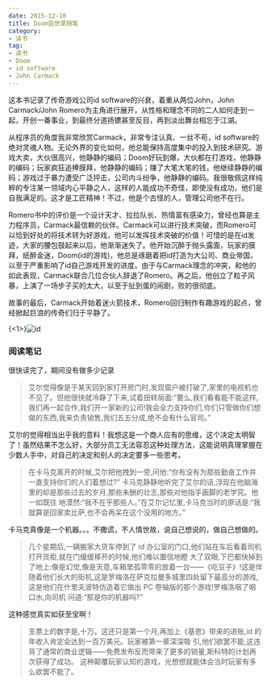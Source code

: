 ```yaml
---
date: 2015-12-10
title: Doom启世录随笔
category:
- 读书
tag:
- 读书
- Doom
- id software
- John Carmack
---
```

这本书记录了传奇游戏公司id software的兴衰，着重从两位John，John Carmack/John Romero为主角进行展开，从性格和理念不同的二人如何走到一起，开创一番事业，到最终分道扬镳甚至反目，再到淡出舞台相忘于江湖。

从程序员的角度我非常欣赏Carmack，非常专注认真、一丝不苟，id software的绝对灵魂人物。无论外界的变化如何，他总能保持高度集中的投入到技术研究。游戏大卖，大伙很高兴，他静静的编码；Doom好玩到爆，大伙都在打游戏，他静静的编码；玩家疯狂追捧膜拜，他静静的编码；赚了大笔大笔的钱，他继续静静的编码；游戏过于暴力遭受广泛抨击，公司内斗纷争，他静静的编码。我很敬佩这样纯粹的专注某一领域内心平静之人，这样的人能成功不奇怪，即使没有成功，他们是自我满足的。这才是工匠精神！不过，他是个古怪的人，管理公司他不在行。

Romero书中的评价是一个设计天才、拉拉队长、热情富有感染力，曾经也算是主力程序员，Carmack最信赖的伙伴。Carmack可以进行技术突破，而Romero可以恰到好处的将技术转为好游戏，他可以发挥技术突破的价值！可惜的是在id发迹，大家的腰包鼓起来以后，他渐渐迷失了。他开始沉醉于抛头露面，玩家的膜拜，纸醉金迷，Doom(id的游戏)，他总是琢磨着把id打造为大公司、商业帝国，以至于严重影响了id自己游戏开发的进度。由于与Carmack理念的冲突，和他的如此表现，Carmack联合几位合伙人辞退了Romero。再之后，他创立了粒子风暴，上演了一场步子买的太大，以至于扯到蛋的闹剧，败的很彻底。

故事的最后，Carmack开始着迷火箭技术，Romero回归制作有趣游戏的起点，曾经掀起巨浪的传奇们归于平静了。

{<1>}![id](http://7jppsr.com1.z0.glb.clouddn.com/img/id.jpg)

### 阅读笔记

很快读完了，期间没有做多少记录

> 艾尔觉得像是于某天回到家打开房门时,发现窗户被打破了,家里的电视机也不见了。但他很快就冷静了下来,试着扭转局面:“要么,我们看看能不能这样,我们再一起合作,我们开一家新的公司!我会全力支持你们,你们只管做你们想做的东西,我来负责销售,我们五五分成,绝不会有什么官司。”

艾尔的觉得相当出乎我的意料！我想这是一个商人应有的思维，这个决定太明智了！虽然结果不怎么好，大部分员工无法容忍这种处理方法，这能说明真理掌握在少数人手中，对自己的决定和别人的决定要多一些思考。

> 在卡马克离开的时候,艾尔把他拽到一旁,问他:“你有没有为那些勤奋工作并一直支持你们的人们着想过?”
> 卡马克静静地听完了艾尔的话,浮现在他脑海里的却是那些过去的岁月,那些未酬的壮志,那些对他指手画脚的老学究。他一如既往 地漠然:“我不在乎那些人。”在艾尔记忆里,卡马克当时的原话是:“我就算是回家卖比萨,也不会再呆在这个没用的地方。”

卡马克真像是一个机器。。。不撒谎，不人情世故，说自己想说的，做自己想做的。

> 几个星期后,一辆搬家大货车停到了 id 办公室的门口,他们站在车后看着司机打开货柜,就在门缓缓移开的时候,他们难以置信地瞪 大了双眼,下巴都快掉到了地上:像是幻觉,像是天意,车箱里孤零零的放着一台——《吃豆子》!这是伴随着他们长大的街机,这是罗梅洛在萨克拉曼多城里四处留下最高分的游戏,这是他们在什里夫波特仿造着它做出 PC 卷轴版的那个游戏!罗梅洛咽了咽口水,向司机 问道:“那是你的机器吗?”

这种感觉真实如获至宝啊！

> 支票上的数字是,十万。这还只是第一个月,再加上《基恩》带来的进账,id 的年收入肯定会达到一百万美元。玩家被第一章深深吸 引,他们欲罢不能,这违背了通常的商业逻辑——免费发布反而带来了更多的销量,斯科特的计划再次获得了成功。
这种颠覆玩家认知的游戏，光想想就能体会当时玩家有多么欲罢不能了。
